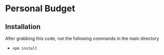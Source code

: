 # Personal Budget

## Installation
After grabbing this code, run the following commands in the main directory
* ```npm install```
